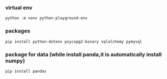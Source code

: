 ### virtual env
```
python -m venv python-playground-env
```
### packages
```
pip install python-dotenv psycopg2-binary sqlalchemy pymysql
```
### package for data (while install panda,it is automatically install numpy)
```
pip install pandas 
```
